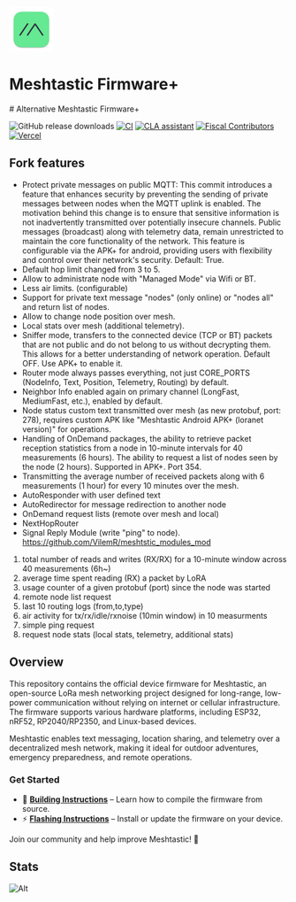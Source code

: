 <div markdown="1">

<img src=".github/meshtastic_logo.png" alt="Meshtastic Logo" width="80"/>
<h1>Meshtastic Firmware+</h1>
# Alternative Meshtastic Firmware+

![GitHub release downloads](https://img.shields.io/github/downloads/meshtastic/firmware/total)
[![CI](https://img.shields.io/github/actions/workflow/status/meshtastic/firmware/main_matrix.yml?branch=master&label=actions&logo=github&color=yellow)](https://github.com/meshtastic/firmware/actions/workflows/ci.yml)
[![CLA assistant](https://cla-assistant.io/readme/badge/meshtastic/firmware)](https://cla-assistant.io/meshtastic/firmware)
[![Fiscal Contributors](https://opencollective.com/meshtastic/tiers/badge.svg?label=Fiscal%20Contributors&color=deeppink)](https://opencollective.com/meshtastic/)
[![Vercel](https://img.shields.io/static/v1?label=Powered%20by&message=Vercel&style=flat&logo=vercel&color=000000)](https://vercel.com?utm_source=meshtastic&utm_campaign=oss)

## Fork features

- Protect private messages on public MQTT: This commit introduces a feature that enhances security by preventing the sending of private messages between nodes when the MQTT uplink is enabled. The motivation behind this change is to ensure that sensitive information is not inadvertently transmitted over potentially insecure channels. Public messages (broadcast) along with telemetry data, remain unrestricted to maintain the core functionality of the network. This feature is configurable via the APK+ for android, providing users with flexibility and control over their network's security. Default: True.
- Default hop limit changed from 3 to 5.
- Allow to administrate node with "Managed Mode" via Wifi or BT.
- Less air limits. (configurable)
- Support for private text message "nodes" (only online) or "nodes all" and return list of nodes.
- Allow to change node position over mesh.
- Local stats over mesh (additional telemetry).
- Sniffer mode, transfers to the connected device (TCP or BT) packets that are not public and do not belong to us without decrypting them. This allows for a better understanding of network operation. Default OFF. Use APK+ to enable it.
- Router mode always passes everything, not just CORE_PORTS (NodeInfo, Text, Position, Telemetry, Routing) by default.
- Neighbor Info enabled again on primary channel (LongFast, MediumFast, etc.), enabled by default.
- Node status custom text transmitted over mesh (as new protobuf, port: 278), requires custom APK like "Meshtastic Android APK+ (loranet version)" for operations.
- Handling of OnDemand packages, the ability to retrieve packet reception statistics from a node in 10-minute intervals for 40 measurements (6 hours). The ability to request a list of nodes seen by the node (2 hours). Supported in APK+. Port 354.
- Transmitting the average number of received packets along with 6 measurements (1 hour) for every 10 minutes over the mesh.
- AutoResponder with user defined text
- AutoRedirector for message redirection to another node
- OnDemand request lists (remote over mesh and local)
- NextHopRouter
- Signal Reply Module (write "ping" to node). https://github.com/VilemR/meshtstic_modules_mod
<ol>
<li>total number of reads and writes (RX/RX) for a 10-minute window across 40 measurements (6h~)</li>
<li>average time spent reading (RX) a packet by LoRA</li>
<li>usage counter of a given protobuf (port) since the node was started</li>
<li>remote node list request</li>
<li>last 10 routing logs (from,to,type)</li>
<li>air activity for tx/rx/idle/rxnoise (10min window) in 10 measurments</li>
<li>simple ping request</li>
<li>request node stats (local stats, telemetry, additional stats)</li>
</ol>

## Overview

This repository contains the official device firmware for Meshtastic, an open-source LoRa mesh networking project designed for long-range, low-power communication without relying on internet or cellular infrastructure. The firmware supports various hardware platforms, including ESP32, nRF52, RP2040/RP2350, and Linux-based devices.

Meshtastic enables text messaging, location sharing, and telemetry over a decentralized mesh network, making it ideal for outdoor adventures, emergency preparedness, and remote operations.

### Get Started

- 🔧 **[Building Instructions](https://meshtastic.org/docs/development/firmware/build)** – Learn how to compile the firmware from source.
- ⚡ **[Flashing Instructions](https://meshtastic.org/docs/getting-started/flashing-firmware/)** – Install or update the firmware on your device.

Join our community and help improve Meshtastic! 🚀

## Stats

![Alt](https://repobeats.axiom.co/api/embed/8025e56c482ec63541593cc5bd322c19d5c0bdcf.svg "Repobeats analytics image")

